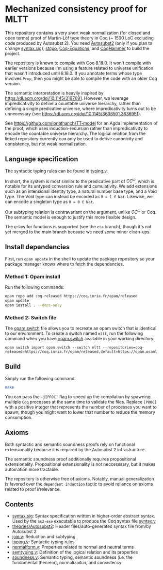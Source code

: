 # Mechanized consistency proof for MLTT
This repository contains a very short weak normalization (for closed
and open terms) proof of Martin-Löf
type theory in Coq (~ 1500 LoC excluding code produced by Autosubst 2). You need
[Autosubst2](https://github.com/uds-psl/autosubst2) (only if
you plan to change [syntax.sig](syntax.sig)),
[stdpp](https://gitlab.mpi-sws.org/iris/stdpp), [Coq-Equations](https://github.com/mattam82/Coq-Equations),
and [CoqHammer](https://github.com/lukaszcz/coqhammer) to build the
project.

The repository is known to compile with Coq 8.18.0. It
won't compile with earlier versions because I'm using a feature
related to universe unification that wasn't introduced until
8.18.0. If you annotate terms whose type involves `Prop`, then you
might be able to compile the code with an older Coq version.

The semantic interpretation is heavily inspired by
<https://dl.acm.org/doi/10.1145/3167091>. However, we leverage
impredicativity to define a countable universe hierarchy, rather than
defining a single predicative universe, where impredicativity turns
out to be unnecessary (see <https://dl.acm.org/doi/10.1145/3636501.3636951>).

See <https://github.com/ionathanch/TT-model> for an Agda
implementation of the proof, which uses induction-recursion rather
than impredicativity to encode the countable universe hierarchy. The
logical relation from the linked repository currently can only be used
to derive canonicity and consistency, but not weak normalization.


## Language specification
The syntactic typing rules can be found in [typing.v](theories/typing.v).

In short, the system is most similar to the predicative part of
$CC^\omega$, which is notable for its untyped conversion rule and
cumulativity.
We add extensions such as an intensional identity type, a
natural number base type, and a Void type. The Void type can instead be
encoded as `0 = 1 ∈ Nat`. Likewise, we can encode a singleton type as
`0 = 0 ∈ Nat`.

Our subtyping relation is contravariant on the argument, unlike
$CC^\omega$ or Coq. The semantic model is enough to justify this more
flexible design.

The $\eta$-law for functions is supported (see the `eta` branch),
though it's not yet merged to the main branch because we need some
minor clean-ups.

## Install dependencies
First, run `opam update` in the shell to update the package repository
so your package manager knows where to fetch the dependencies.

### Method 1: Opam install
Run the following commands:
```sh
opam repo add coq-released https://coq.inria.fr/opam/released
opam update
opam install . --deps-only
```

### Method 2: Switch file
The [opam.switch](opam.switch) file allows you to recreate an opam
switch that is identical to our environment. To create a switch named `mltt`, run the following command when you have [opam.switch](opam.switch) available in your working directory:
```
opam switch import opam.switch --switch mltt --repositories=coq-released=https://coq.inria.fr/opam/released,default=https://opam.ocaml.org
```

## Build
Simply run the following command:
```sh
make
```
You can pass the `-j[PROC]` flag to speed up the compilation by
spawning multiple `Coq` processes at the same time to validate the
files. Replace `[PROC]` with a positive integer that represents the
number of processes you want to spawn, though you might want to lower
that number to reduce the memory consumption.

## Axioms
Both syntactic and semantic soundness proofs rely on functional
extensionality because it is required by the Autosubst 2
infrastructure.

The semantic soundness proof additionally requires propositional
extensionality. Propositional extensionality is not neccesssary, but
it makes automation more tractable.

The repository is otherwise free of axioms. Notably, manual
generalization is favored over the `dependent induction` tactic to avoid
reliance on axioms related to proof irrelevance.


## Contents
- [syntax.sig](syntax.sig): Syntax specification written in
higher-order abstract syntax. Used by the `as2-exe` executable to
produce the Coq syntax file [syntax.v](theories/Autosubst2/syntax.v)
- [theories/Autosubst2](theories/Autosubst2): Header files/auto-generated syntax file from/by Autosubst 2
- [join.v](theories/join.v): Reduction and subtyping
- [typing.v](theories/typing.v): Syntactic typing rules
- [normalform.v](theories/normalform.v): Properties related
  to normal and neutral terms
- [semtyping.v](theories/semtyping.v): Definition of the
  logical relation and its properties
- [soundness.v](theories/soundness.v): Semantic typing,
  semantic soundness (i.e. the fundamental theorem), normalizaiton,
  and consistency
